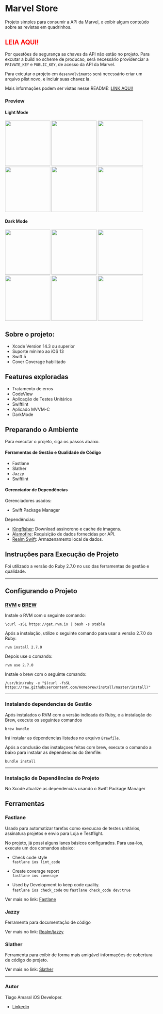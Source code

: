 # Marvel Store

Projeto simples para consumir a API da Marvel, e exibir algum conteúdo sobre as revistas em quadrinhos.

## <b> <span style="color:red"> LEIA AQUI! </span> </b>
Por questões de segurança as chaves da API não estão no projeto. 
Para excutar a build no scheme de producao, será necessário providenciar a `PRIVATE_KEY` e `PUBLIC_KEY`, de acesso da API da Marvel.

Para exicutar o projeto em `desenvolvimento` será necessário criar um arquivo plist novo, e incluir suas chavez la. 

 Mais informações podem ser vistas nesse README: [LINK AQUI!](./app/supportfiles/plists/README.m)

### Preview

#### Light Mode
<p float="left">
<kbd><img src="./readmeresource/cover.png" width="149"/></kbd>
<kbd><img src="./readmeresource/white-cart.png" width="149"/></kbd>
<kbd><img src="./readmeresource/white-fav.png" width="149"/></kbd>
<kbd><img src="./readmeresource/white-list.png" width="149"/></kbd>
<kbd><img src="./readmeresource/white-search-filter.png" width="149"/></kbd>
<kbd><img src="./readmeresource/white-search.png" width="149"/></kbd>

#### Dark Mode
<p float="left">
<kbd><img src="./readmeresource/black-cart.png" width="149"/></kbd>
<kbd><img src="./readmeresource/black-fav.png" width="149"/></kbd>
<kbd><img src="./readmeresource/black-list.png" width="149"/></kbd>
<kbd><img src="./readmeresource/black-preview.png" width="149"/></kbd>
<kbd><img src="./readmeresource/black-scroll-cart.png" width="149"/></kbd>
<kbd><img src="./readmeresource/black-search-filter.png" width="149"/></kbd>
</p>

## Sobre o projeto: <br>
- Xcode Version 14.3 ou superior<br>
- Suporte mínimo ao iOS 13<br>
- Swift 5<br>
- Cover Coverage habilitado


## Features exploradas
- Tratamento de erros
- CodeView
- Aplicação de Testes Unitários
- Swiftlint
- Aplicado MVVM-C
- DarkMode

## Preparando o Ambiente
Para executar o projeto, siga os passos abaixo.

#### Ferramentas de Gestão e Qualidade de Código<br>
- Fastlane
- Slather
- Jazzy
- Swiftlint

#### Gerenciador de Dependências<br>

Gerenciadores usados: 
 - Swift Package Manager

Dependências:
- [Kingfisher](https://github.com/onevcat/Kingfisher): Download assincrono e cache de imagens.
- [Alamofire](https://github.com/Alamofire/Alamofire): Requisição de dados fornecidas por API.
- [Realm Swift](https://github.com/realm/realm-swift.git): Armazenamento local de dados.

## Instruções para Execução de Projeto

Foi utilizado a versão do Ruby 2.7.0 no uso das ferramentas de gestão e qualidade.

---

## Configurando o Projeto

### [RVM](https://rvm.io/) e [BREW](https://brew.sh/)

Instale o RVM com o seguinte comando: <br>

```\curl -sSL https://get.rvm.io | bash -s stable```

Após a instalação, utilize o seguinte comando para usar a versão 2.7.0 do Ruby:

```
rvm install 2.7.0
```

Depois use o comando: <br>
```
rvm use 2.7.0
```

Instale o brew com o seguinte comando: <br>

```
/usr/bin/ruby -e "$(curl -fsSL https://raw.githubusercontent.com/Homebrew/install/master/install)"
```

---
### Instalando dependencias de Gestão

Após instalados o RVM com a versão indicada do Ruby, e a instalação do Brew, execute os seguintes comandos

```brew bundle```

Irá instalar as dependencias listadas no arquivo `Brewfile`.

Após a conclusão das instalaçoes feitas com brew, execute o comando a baixo para instalar as dependencias do Gemfile:

```bundle install```

---

### Instalação de Dependências do Projeto

No Xcode atualize as dependencias usando o Swift Package Manager

## Ferramentas

### Fastlane

Usado para automatizar tarefas como execucao de testes unitários, assinatura projetos e envio para Loja e Testflight.

No projeto, já possi alguns lanes básicos configurados. Para usa-los, execute um dos comandos abaixo:

- Check code style<br>
```fastlane ios lint_code```

- Create coverage report<br>
```fastlane ios coverage```

- Used by Development to keep code quality.<br>
```fastlane ios check_code``` ou ```fastlane check_code dev:true```

Ver mais no link: [Fastlane](https://fastlane.tools)

### Jazzy

Ferramenta para documentação de código

Ver mais no link: [Realm/jazzy](https://github.com/realm/jazzy)

### Slather

Ferramenta para exibir de forma mais amigável informações de cobertura de código do projeto.

Ver mais no link: [Slather](https://github.com/SlatherOrg/slather)

--- 
### Autor

Tiago Amaral iOS Developer.
<br>
- [Linkedin](https://www.linkedin.com/in/tiagoamaralios/)
